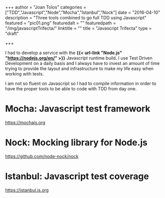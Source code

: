 +++
author = "Joan Tolos"
categories = ["TDD","Javascript","Node","Mocha","Istanbul","Nock"]
date = "2016-04-10"
description = "Three tools combined to go full TDD using Javascript"
featured = "pic01.png"
featuredalt = ""
featuredpath = "/img/javascriptTrifecta/"
linktitle = ""
title = "Javascript Trifecta"
type = "draft"

+++

I had to develop a service with the **{{< url-link "Node.js" "https://nodejs.org/en/" >}}** Javascript runtime build. I use Test Driven Development on a daily basis and I always have to invest an amount of time trying to provide the layout and infrastructure to make my life easy when working with tests.

I am not so fluent on Javascript so I had to compile information in order to have the proper tools to be able to code with TDD from day one.

# Mocha: Javascript test framework

https://mochajs.org

# Nock: Mocking library for Node.js

https://github.com/node-nock/nock

# Istanbul: Javascript test coverage

https://istanbul.js.org
